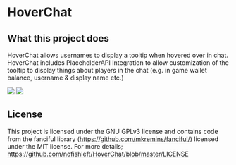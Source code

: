 # HoverChat
## What this project does
HoverChat allows usernames to display a tooltip when hovered over in chat. HoverChat includes PlaceholderAPI Integration to allow customization of the tooltip to display things about players in the chat (e.g. in game wallet balance, username & display name etc.)

![](https://i.imgur.com/lDk3zfX.png)
![](https://i.imgur.com/6YQH3X7.png)

## License
This project is licensed under the GNU GPLv3 license and contains code from the fanciful library (https://github.com/mkremins/fanciful/) licensed under the MIT license. For more details; https://github.com/nofishleft/HoverChat/blob/master/LICENSE
